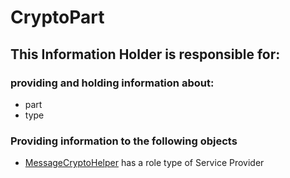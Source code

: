 # CryptoPart
## This Information Holder is responsible for:
### providing and holding information about: 
* part
* type
### Providing information to the following objects 
* [MessageCryptoHelper](../ServiceProviders/MessageCryptoHelper.md) has a role type of Service Provider
